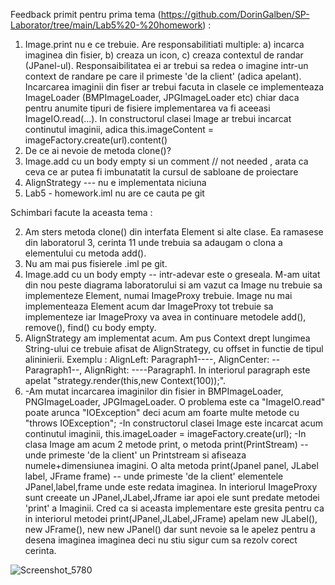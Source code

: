 Feedback primit pentru prima tema (https://github.com/DorinGalben/SP-Laborator/tree/main/Lab5%20-%20homework) :
1) Image.print nu e ce trebuie. Are responsabilitiati multiple: a) incarca imaginea din fisier, b)  creaza un icon, c) creaza contextul de randar (JPanel-ul). Responsaibilitatea ei ar trebui sa redea o imagine intr-un context de randare pe care il primeste 'de la client' (adica apelant). Incarcarea imaginii din fiser ar trebui facuta in clasele ce implementeaza ImageLoader (BMPImageLoader, JPGImageLoader etc) chiar daca pentru anumite tipuri de fisiere implementarea va fi aceeasi ImageIO.read(...). In constructorul clasei Image ar trebui incarcat continutul imaginii, adica  this.imageContent = imageFactory.create(url).content()
2) De ce ai nevoie de metoda clone()?
3) Image.add cu un body empty si un comment // not needed , arata ca ceva ce ar putea fi imbunatatit la cursul de sabloane de proiectare
4) AlignStrategy --- nu e implementata niciuna
6) Lab5 - homework.iml nu are ce cauta pe git

Schimbari facute la aceasta tema :

2) Am sters metoda clone() din interfata Element si alte clase. Ea ramasese din laboratorul 3, cerinta 11 unde trebuia sa adaugam o clona a elementului cu metoda add().
5) Nu am mai pus fisierele .iml pe git.
3) Image.add cu un body empty -- intr-adevar este o greseala. M-am uitat din nou peste diagrama laboratorului si am vazut ca Image nu trebuie sa implementeze Element, numai ImageProxy trebuie. Image nu mai implementeaza Element acum dar ImageProxy tot trebuie sa implementeze iar ImageProxy va avea in continuare metodele add(), remove(), find() cu body empty.
4) AlignStrategy am implementat acum. Am pus Context drept lungimea String-ului ce trebuie afisat de AlignStrategy, cu offset in functie de tipul alininierii.
Exemplu : AlignLeft: Paragraph1----, AlignCenter: --Paragraph1--, AlignRight: ----Paragraph1. In interiorul paragraph este apelat "strategy.render(this,new Context(100));".
1) -Am mutat incarcarea imaginilor din fisier in BMPImageLoader, PNGImageLoader, JPGImageLoader. O problema este ca "ImageIO.read" poate arunca "IOException" deci acum am foarte multe metode cu "throws IOException";
   -In constructorul clasei Image este incarcat acum continutul imaginii, this.imageLoader = imageFactory.create(url);
   -In clasa Image am acum 2 metode print, o metoda print(PrintStream) -- unde primeste 'de la client' un Printstream si afiseaza numele+dimensiunea imagini.
    O alta  metoda print(Jpanel panel, JLabel label, JFrame frame) -- unde primeste 'de la client' elementele JPanel,label,frame unde este redata imaginea. In interiorul ImageProxy sunt creeate un JPanel,JLabel,Jframe iar apoi ele sunt predate metodei 'print' a Imaginii. 
   Cred ca si aceasta implementare este gresita pentru ca in interiorul metodei print(JPanel,JLabel,JFrame) apelam new JLabel(), new JFrame(), new new JPanel() dar sunt nevoie sa le apelez pentru a desena imaginea imaginea deci nu stiu sigur cum sa rezolv corect cerinta.
   
   
 ![Screenshot_5780](https://user-images.githubusercontent.com/91731551/140642785-ad0f8122-2f36-4b26-b2c0-0c94f8d262a6.png)
